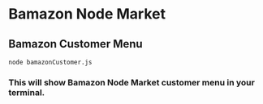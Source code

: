 # Bamazon Node Market

## Bamazon Customer Menu

```
node bamazonCustomer.js

```

### This will show Bamazon Node Market customer menu in your terminal.
